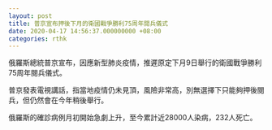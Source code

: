 ```yaml
---
layout: post
title: 普京宣布押後下月的衛國戰爭勝利75周年閱兵儀式
date: 2020-04-17 14:56:37.000000000 +08:00
categories: rthk
---
```


俄羅斯總統普京宣布，因應新型肺炎疫情，推遲原定下月9日舉行的衛國戰爭勝利75周年閱兵儀式。

普京發表電視講話，指當地疫情仍未見頂，風險非常高，別無選擇下只能夠押後閱兵，但仍然會在今年稍後舉行。

俄羅斯的確診病例月初開始急劇上升，至今累計近28000人染病，232人死亡。
